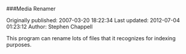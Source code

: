 ###Media Renamer

Originally published: 2007-03-20 18:22:34
Last updated: 2012-07-04 01:23:12
Author: Stephen Chappell

This program can rename lots of files that it recognizes for indexing purposes.